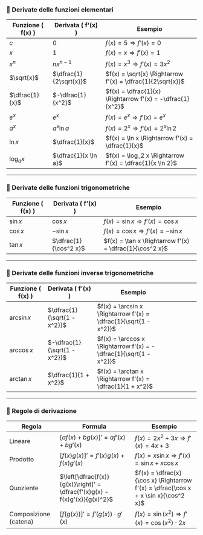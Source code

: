 ### 📘 Derivate delle funzioni elementari

| Funzione \( f(x) \)         | Derivata \( f'(x) \)                       | Esempio                                  |
|----------------------------|-------------------------------------------|-------------------------------------------|
| $c$                        | $0$                                       | $f(x) = 5 \Rightarrow f'(x) = 0$          |
| $x$                        | $1$                                       | $f(x) = x \Rightarrow f'(x) = 1$          |
| $x^n$                      | $n x^{n-1}$                                | $f(x) = x^3 \Rightarrow f'(x) = 3x^2$     |
| $\sqrt{x}$                 | $\dfrac{1}{2\sqrt{x}}$                     | $f(x) = \sqrt{x} \Rightarrow f'(x) = \dfrac{1}{2\sqrt{x}}$ |
| $\dfrac{1}{x}$             | $-\dfrac{1}{x^2}$                          | $f(x) = \dfrac{1}{x} \Rightarrow f'(x) = -\dfrac{1}{x^2}$ |
| $e^x$                      | $e^x$                                     | $f(x) = e^x \Rightarrow f'(x) = e^x$      |
| $a^x$                      | $a^x \ln a$                                | $f(x) = 2^x \Rightarrow f'(x) = 2^x \ln 2$|
| $\ln x$                    | $\dfrac{1}{x}$                             | $f(x) = \ln x \Rightarrow f'(x) = \dfrac{1}{x}$ |
| $\log_a x$                 | $\dfrac{1}{x \ln a}$                       | $f(x) = \log_2 x \Rightarrow f'(x) = \dfrac{1}{x \ln 2}$ |

---

### 🧮 Derivate delle funzioni trigonometriche

| Funzione \( f(x) \) | Derivata \( f'(x) \)   | Esempio                                                  |
| ------------------- | ---------------------- | -------------------------------------------------------- |
| $\sin x$            | $\cos x$               | $f(x) = \sin x \Rightarrow f'(x) = \cos x$               |
| $\cos x$            | $-\sin x$              | $f(x) = \cos x \Rightarrow f'(x) = -\sin x$              |
| $\tan x$            | $\dfrac{1}{\cos^2 x}$  | $f(x) = \tan x \Rightarrow f'(x) = \dfrac{1}{\cos^2 x}$  |

---
### 🔁 Derivate delle funzioni inverse trigonometriche

| Funzione \( f(x) \) | Derivata \( f'(x) \)         | Esempio                                                           |                  |                                                   |     |                  |
| ------------------- | ---------------------------- | ----------------------------------------------------------------- | ---------------- | ------------------------------------------------- | --- | ---------------- |
| $\arcsin x$         | $\dfrac{1}{\sqrt{1 - x^2}}$  | $f(x) = \arcsin x \Rightarrow f'(x) = \dfrac{1}{\sqrt{1 - x^2}}$  |                  |                                                   |     |                  |
| $\arccos x$         | $-\dfrac{1}{\sqrt{1 - x^2}}$ | $f(x) = \arccos x \Rightarrow f'(x) = -\dfrac{1}{\sqrt{1 - x^2}}$ |                  |                                                   |     |                  |
| $\arctan x$         | $\dfrac{1}{1 + x^2}$         | $f(x) = \arctan x \Rightarrow f'(x) = \dfrac{1}{1 + x^2}$         |                  |                                                   |     |                  |

---

### 🧠 Regole di derivazione

| Regola                              | Formula                                                      | Esempio |
|------------------------------------|--------------------------------------------------------------|---------|
| Lineare                            | $[af(x) + bg(x)]' = a f'(x) + b g'(x)$                       | $f(x) = 2x^2 + 3x \Rightarrow f'(x) = 4x + 3$ |
| Prodotto                           | $[f(x) g(x)]' = f'(x)g(x) + f(x)g'(x)$                       | $f(x) = x \sin x \Rightarrow f'(x) = \sin x + x \cos x$ |
| Quoziente                          | $\left[\dfrac{f(x)}{g(x)}\right]' = \dfrac{f'(x)g(x) - f(x)g'(x)}{g(x)^2}$ | $f(x) = \dfrac{x}{\cos x} \Rightarrow f'(x) = \dfrac{\cos x + x \sin x}{\cos^2 x}$ |
| Composizione (catena)              | $[f(g(x))]' = f'(g(x)) \cdot g'(x)$                          | $f(x) = \sin(x^2) \Rightarrow f'(x) = \cos(x^2) \cdot 2x$ |
